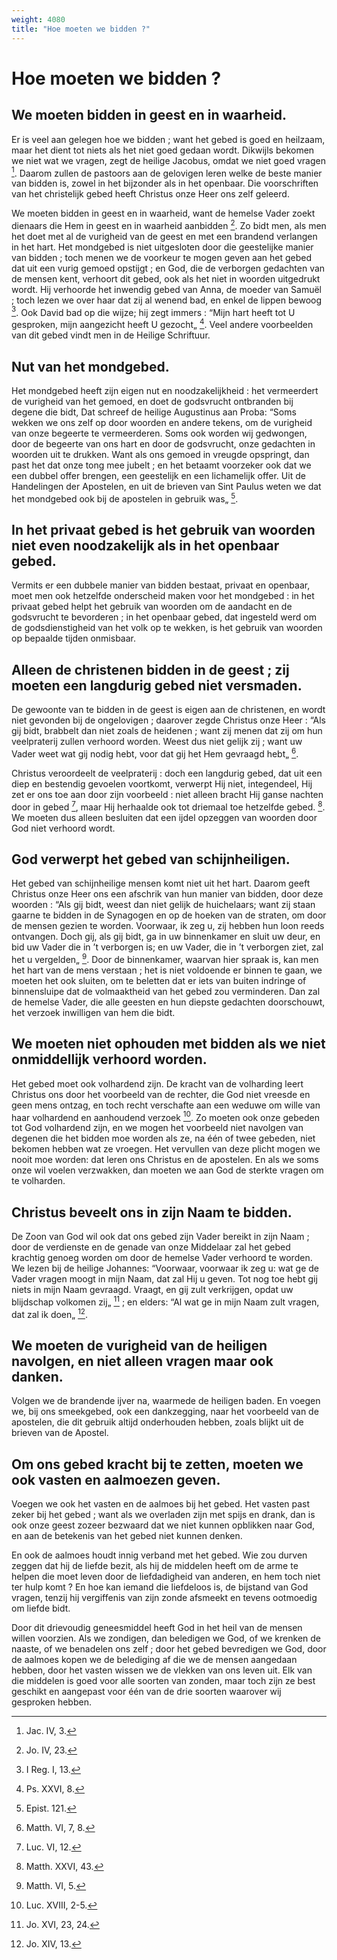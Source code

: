 ```yaml
---
weight: 4080
title: "Hoe moeten we bidden ?"
---
```


# Hoe moeten we bidden ?

## We moeten bidden in geest en in waarheid.

Er is veel aan gelegen hoe we bidden ; want het gebed is goed en heilzaam, maar het dient tot niets als het niet goed gedaan wordt. Dikwijls bekomen we niet wat we vragen, zegt de heilige Jacobus, omdat we niet goed vragen [^598.1]. Daarom zullen de pastoors aan de gelovigen leren welke de beste manier van bidden is, zowel in het bijzonder als in het openbaar.  Die voorschriften van het christelijk gebed heeft Christus onze Heer ons zelf geleerd.

We moeten bidden in geest en in waarheid, want de hemelse Vader zoekt dienaars die Hem in geest en in waarheid aanbidden [^598.2]. Zo bidt men, als men het doet met al de vurigheid van de geest en met een brandend verlangen in het hart. Het mondgebed is niet uitgesloten door die geestelijke manier van bidden ; toch menen we de voorkeur te mogen geven aan het gebed dat uit een vurig gemoed opstijgt ; en God, die de verborgen gedachten van de mensen kent, verhoort dit gebed, ook als het niet in woorden uitgedrukt wordt. Hij verhoorde het inwendig gebed van Anna, de moeder van Samuël ; toch lezen we over haar dat zij al wenend bad, en enkel de lippen bewoog [^598.3].  Ook David bad op die wijze; hij zegt immers : “Mijn hart heeft tot U gesproken, mijn aangezicht heeft U gezocht„ [^598.4]. Veel andere voorbeelden van dit gebed vindt men in de Heilige Schriftuur.

[^598.1]: Jac. IV, 3.

[^598.2]: Jo. IV, 23.

[^598.3]: I Reg. I, 13.

[^598.4]: Ps. XXVI, 8.

## Nut van het mondgebed.

Het mondgebed heeft zijn eigen nut en noodzakelijkheid : het vermeerdert de vurigheid van het gemoed, en doet de godsvrucht ontbranden bij degene die bidt, Dat schreef de heilige Augustinus aan Proba: “Soms wekken we ons zelf op door woorden en andere tekens, om de vurigheid van onze begeerte te vermeerderen. Soms ook worden wij gedwongen, door de begeerte van ons hart en door de godsvrucht, onze gedachten in woorden uit te drukken. Want als ons gemoed in vreugde opspringt, dan past het dat onze tong mee jubelt ; en het betaamt voorzeker ook dat we een dubbel offer brengen, een geestelijk en een lichamelijk offer. Uit de Handelingen der Apostelen, en uit de brieven van Sint Paulus weten we dat het mondgebed ook bij de apostelen in gebruik was„ [^599.1].

## In het privaat gebed is het gebruik van woorden niet even noodzakelijk als in het openbaar gebed.

Vermits er een dubbele manier van bidden bestaat, privaat en openbaar, moet men ook hetzelfde onderscheid maken voor het mondgebed : in het privaat gebed helpt het gebruik van woorden om de aandacht en de godsvrucht te bevorderen ; in het openbaar gebed, dat ingesteld werd om de godsdienstigheid van het volk op te wekken, is het gebruik van woorden op bepaalde tijden onmisbaar.

[^599.1]: Epist. 121.

## Alleen de christenen bidden in de geest ; zij moeten een langdurig gebed niet versmaden.

De gewoonte van te bidden in de geest is eigen aan de christenen, en wordt niet gevonden bij de ongelovigen ; daarover zegde Christus onze Heer : “Als gij bidt, brabbelt dan niet zoals de heidenen ; want zij menen dat zij om hun veelpraterij zullen verhoord worden. Weest dus niet gelijk zij ; want uw Vader weet wat gij nodig hebt, voor dat gij het Hem gevraagd hebt„ [^600.1].

Christus veroordeelt de veelpraterij : doch een langdurig gebed, dat uit een diep en bestendig gevoelen voortkomt, verwerpt Hij niet, integendeel, Hij zet er ons toe aan door zijn voorbeeld : niet alleen bracht Hij ganse nachten door in gebed [^600.2], maar Hij herhaalde ook tot driemaal toe hetzelfde gebed. [^600.3]. We moeten dus alleen besluiten dat een ijdel opzeggen van woorden door God niet verhoord wordt.

## God verwerpt het gebed van schijnheiligen.

Het gebed van schijnheilige mensen komt niet uit het hart. Daarom geeft Christus onze Heer ons een afschrik van hun manier van bidden, door deze woorden : “Als gij bidt, weest dan niet gelijk de huichelaars; want zij staan gaarne te bidden in de Synagogen en op de hoeken van de straten, om door de mensen gezien te worden. Voorwaar, ik zeg u, zij hebben hun loon reeds ontvangen. Doch gij, als gij bidt, ga in uw binnenkamer en sluit uw deur, en bid uw Vader die in ’t verborgen is; en uw Vader, die in ’t verborgen ziet, zal het u vergelden„ [^600.4]. Door de binnenkamer, waarvan hier spraak is, kan men het hart van de mens verstaan ; het is niet voldoende er binnen te gaan, we moeten het ook sluiten, om te beletten dat er iets van buiten indringe of binnensluipe dat de volmaaktheid van het gebed zou verminderen. Dan zal de hemelse Vader, die alle geesten en hun diepste gedachten doorschouwt, het verzoek inwilligen van hem die bidt.

[^600.1]: Matth. VI, 7, 8.

[^600.2]: Luc. VI, 12.

[^600.3]: Matth. XXVI, 43.

[^600.4]: Matth. VI, 5.

## We moeten niet ophouden met bidden als we niet onmiddellijk verhoord worden.

Het gebed moet ook volhardend zijn. De kracht van de volharding leert Christus ons door het voorbeeld van de rechter, die God niet vreesde en geen mens ontzag, en toch recht verschafte aan een weduwe om wille van haar volhardend en aanhoudend verzoek [^601.1]. Zo moeten ook onze gebeden tot God volhardend zijn, en we mogen het voorbeeld niet navolgen van degenen die het bidden moe worden als ze, na één of twee gebeden, niet bekomen hebben wat ze vroegen. Het vervullen van deze plicht mogen we nooit moe worden: dat leren ons Christus en de apostelen. En als we soms onze wil voelen verzwakken, dan moeten we aan God de sterkte vragen om te volharden.

## Christus beveelt ons in zijn Naam te bidden.

De Zoon van God wil ook dat ons gebed zijn Vader bereikt in zijn Naam ; door de verdienste en de genade van onze Middelaar zal het gebed krachtig genoeg worden om door de hemelse Vader verhoord te worden. We lezen bij de heilige Johannes: “Voorwaar, voorwaar ik zeg u: wat ge de Vader vragen moogt in mijn Naam, dat zal Hij u geven. Tot nog toe hebt gij niets in mijn Naam gevraagd. Vraagt, en gij zult verkrijgen, opdat uw blijdschap volkomen zij„ [^601.2] ; en elders: “Al wat ge in mijn Naam zult vragen, dat zal ik doen„ [^601.3].

[^601.1]: Luc. XVIII, 2-5.

[^601.2]: Jo. XVI, 23, 24.

[^601.3]: Jo. XIV, 13.

## We moeten de vurigheid van de heiligen navolgen, en niet alleen vragen maar ook danken.

Volgen we de brandende ijver na, waarmede de heiligen baden. En voegen we, bij ons smeekgebed, ook een dankzegging, naar het voorbeeld van de apostelen, die dit gebruik altijd onderhouden hebben, zoals blijkt uit de brieven van de Apostel.

## Om ons gebed kracht bij te zetten, moeten we ook vasten en aalmoezen geven.

Voegen we ook het vasten en de aalmoes bij het gebed. Het vasten past zeker bij het gebed ; want als we overladen zijn met spijs en drank, dan is ook onze geest zozeer bezwaard dat we niet kunnen opblikken naar God, en aan de betekenis van het gebed niet kunnen denken.

En ook de aalmoes houdt innig verband met het gebed. Wie zou durven zeggen dat hij de liefde bezit, als hij de middelen heeft om de arme te helpen die moet leven door de liefdadigheid van anderen, en hem toch niet ter hulp komt ? En hoe kan iemand die liefdeloos is, de bijstand van God vragen, tenzij hij vergiffenis van zijn zonde afsmeekt en tevens ootmoedig om liefde bidt.

Door dit drievoudig geneesmiddel heeft God in het heil van de mensen willen voorzien. Als we zondigen, dan beledigen we God, of we krenken de naaste, of we benadelen ons zelf ; door het gebed bevredigen we God, door de aalmoes kopen we de belediging af die we de mensen aangedaan hebben, door het vasten wissen we de vlekken van ons leven uit. Elk van die middelen is goed voor alle soorten van zonden, maar toch zijn ze best geschikt en aangepast voor één van de drie soorten waarover wij gesproken hebben.

